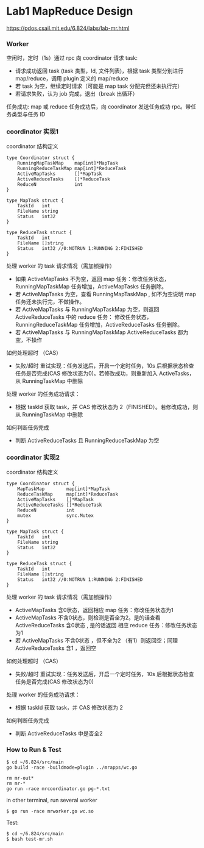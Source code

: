 # Lab1 MapReduce Design 

https://pdos.csail.mit.edu/6.824/labs/lab-mr.html

### Worker

空闲时，定时（1s）通过 rpc 向 coordinator 请求 task:
- 请求成功返回 task (task 类型，Id, 文件列表)，根据 task 类型分别进行 map/reduce，调用 plugin 定义的 map/reduce
- 若 task 为空，继续定时请求（可能是 map task 分配完但还未执行完）
- 若请求失败，认为 job 完成，退出（break 出循环）

任务成功:
map 或 reduce 任务成功后，向 coordinator 发送任务成功 rpc。带任务类型与任务 ID

### coordinator 实现1

coordinator 结构定义
```
type Coordinator struct {
	RunningMapTaskMap    map[int]*MapTask
	RunningReduceTaskMap map[int]*ReduceTask
	ActiveMapTasks       []*MapTask
	ActiveReduceTasks    []*ReduceTask
	ReduceN              int
}

type MapTask struct {
	TaskId   int
	FileName string
	Status   int32
}

type ReduceTask struct {
	TaskId   int
	FileName []string
	Status   int32 //0:NOTRUN 1:RUNNING 2:FINISHED
}
```



处理 worker 的 task 请求情况（需加锁操作）
- 如果 ActiveMapTasks 不为空，返回 map 任务：修改任务状态，RunningMapTaskMap 任务增加，ActiveMapTasks 任务删除。
- 若 ActiveMapTasks 为空，查看 RunningMapTaskMap , 如不为空说明 map 任务还未执行完，不做操作。
- 若 ActiveMapTasks 与 RunningMapTaskMap 为空，则返回 ActiveReduceTasks 中的 reduce 任务： 修改任务状态，RunningReduceTaskMap 任务增加，ActiveReduceTasks 任务删除。
- 若 ActiveMapTasks 与 RunningMapTaskMap ActiveReduceTasks 都为空，不操作

如何处理超时 （CAS）
- 失败/超时 重试实现：任务发送后，开启一个定时任务，10s 后根据状态检查任务是否完成(CAS 修改状态为0)。若修改成功，则重新加入 ActiveTasks，从 RunningTaskMap 中删除


处理 worker 的任务成功请求：
- 根据 taskId 获取 task，并 CAS 修改状态为 2（FINISHED）。若修改成功，则从 RunningTaskMap 中删除

如何判断任务完成
- 判断 ActiveReduceTasks 且 RunningReduceTaskMap 为空

### coordinator 实现2

coordinator 结构定义
```
type Coordinator struct {
	MapTaskMap        map[int]*MapTask
	ReduceTaskMap     map[int]*ReduceTask
	ActiveMapTasks    []*MapTask
	ActiveReduceTasks []*ReduceTask
	ReduceN           int
	mutex             sync.Mutex
}

type MapTask struct {
	TaskId   int
	FileName string
	Status   int32
}

type ReduceTask struct {
	TaskId   int
	FileName []string
	Status   int32 //0:NOTRUN 1:RUNNING 2:FINISHED
}
```



处理 worker 的 task 请求情况（需加锁操作）
- ActiveMapTasks 含0状态，返回相应 map 任务：修改任务状态为1
- ActiveMapTasks 不含0状态，则检测是否全为2。是的话查看 ActiveReduceTasks 含0状态 , 是的话返回 相应 reduce 任务：修改任务状态为1
- 若 ActiveMapTasks 不含0状态 ，但不全为2 （有1）则返回空；同理 ActiveReduceTasks 含1 ，返回空

如何处理超时 （CAS）
- 失败/超时 重试实现：任务发送后，开启一个定时任务，10s 后根据状态检查任务是否完成(CAS 修改状态为0)


处理 worker 的任务成功请求：
- 根据 taskId 获取 task，并 CAS 修改状态为 2

如何判断任务完成
- 判断 ActiveReduceTasks 中是否全2

### How to Run & Test


```
$ cd ~/6.824/src/main
go build -race -buildmode=plugin ../mrapps/wc.go
```

```
rm mr-out*
rm mr-*
go run -race mrcoordinator.go pg-*.txt
```

in other terminal, run several worker
```
$ go run -race mrworker.go wc.so
```

Test:
```
$ cd ~/6.824/src/main
$ bash test-mr.sh
```